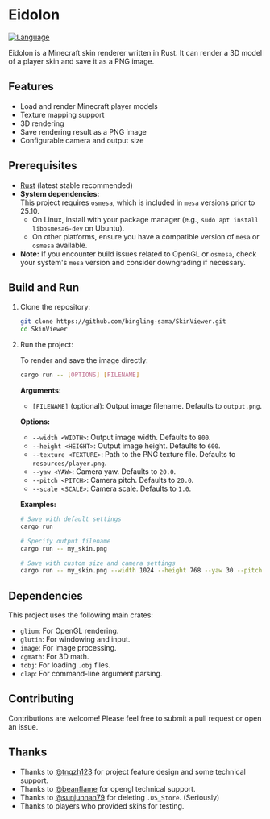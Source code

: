 # Eidolon

[![Language](https://img.shields.io/badge/language-Rust-orange.svg)](https://www.rust-lang.org/)

Eidolon is a Minecraft skin renderer written in Rust. It can render a 3D model of a player skin and save it as a PNG image.

## Features

- Load and render Minecraft player models
- Texture mapping support
- 3D rendering
- Save rendering result as a PNG image
- Configurable camera and output size
## Prerequisites

- [Rust](https://www.rust-lang.org/tools/install) (latest stable recommended)
- **System dependencies:**  
	This project requires `osmesa`, which is included in `mesa` versions prior to 25.10.  
	- On Linux, install with your package manager (e.g., `sudo apt install libosmesa6-dev` on Ubuntu).
	- On other platforms, ensure you have a compatible version of `mesa` or `osmesa` available.
- **Note:** If you encounter build issues related to OpenGL or `osmesa`, check your system's `mesa` version and consider downgrading if necessary.

## Build and Run

1.  Clone the repository:
    ```bash
    git clone https://github.com/bingling-sama/SkinViewer.git
    cd SkinViewer
    ```

2.  Run the project:

    To render and save the image directly:
    ```bash
    cargo run -- [OPTIONS] [FILENAME]
    ```

    **Arguments:**
    - `[FILENAME]` (optional): Output image filename. Defaults to `output.png`.

    **Options:**
    - `--width <WIDTH>`: Output image width. Defaults to `800`.
    - `--height <HEIGHT>`: Output image height. Defaults to `600`.
    - `--texture <TEXTURE>`: Path to the PNG texture file. Defaults to `resources/player.png`.
    - `--yaw <YAW>`: Camera yaw. Defaults to `20.0`.
    - `--pitch <PITCH>`: Camera pitch. Defaults to `20.0`.
    - `--scale <SCALE>`: Camera scale. Defaults to `1.0`.

    **Examples:**
    ```bash
    # Save with default settings
    cargo run

    # Specify output filename
    cargo run -- my_skin.png

    # Save with custom size and camera settings
    cargo run -- my_skin.png --width 1024 --height 768 --yaw 30 --pitch -15 --scale 1.2
    ```

## Dependencies

This project uses the following main crates:

- `glium`: For OpenGL rendering.
- `glutin`: For windowing and input.
- `image`: For image processing.
- `cgmath`: For 3D math.
- `tobj`: For loading `.obj` files.
- `clap`: For command-line argument parsing.

## Contributing

Contributions are welcome! Please feel free to submit a pull request or open an issue.


## Thanks

- Thanks to [@tnqzh123](https://github.com/tnqzh123) for project feature design and some technical support.
- Thanks to [@beanflame](https://github.com/beanflame) for opengl technical support.
- Thanks to [@sunjunnan79](https://github.com/sunjunnan79) for deleting `.DS_Store`. (Seriously)
- Thanks to players who provided skins for testing.
